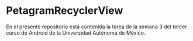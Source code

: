 # PetagramRecyclerView

En el presente repositorio está contenida la tarea de la semana 3 del tercer curso de Android de la Universidad Autónoma de México.
